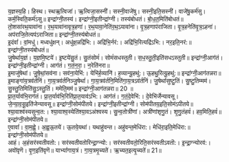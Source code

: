 

  
य॒ज्ञस्य॒हि। हिस्थ। स्थऋ॒त्विजा॑। ऋ॒त्विजा॒सस्नी॑। सस्नी॒वाजे॑षु। सस्नी॒इति॒सस्नी॑। वाजे॑षु॒कर्म॑सु। कर्म॒स्विति॒कर्म॑ऽसु॥ इन्द्रा॑ग्नी॒तस्य॑। इन्द्रा॑ग्नी॒इतीन्द्रा॑ग्नी। तस्य॑बोधतं। बो॒ध॒त॒मिति॑बोधतं॥  
तो॒शसा॑रथ॒यावा॑ना। र॒थ॒यावा॑नावृत्र॒हणा॑। र॒थ॒यावा॒नेति॑र॒थ॒ऽयावा॑ना। वृ॒त्र॒हणाप॑राजिता। वृ॒त्र॒हनेति॑वृ॒त्र॒ऽहना॑। अप॑राजि॒तेत्यप॑ऽराजिता॥ इन्द्रा॑ग्नी॒तस्य॑बोधतं॥  
इ॒दंवां॑। वां॒मधु॑। मध्वधु॑क्षन्। अधु॑क्ष॒न्नद्रि॑भि:। अद्रि॑भि॒र्नर॑:। अद्रि॑भि॒रित्यद्रि॑ऽभि:। नर॒इति॒नर॑:॥ इन्द्रा॑ग्नी॒तस्य॑बोधतं॥  
जु॒षेथां॑य॒ज्ञं। य॒ज्ञमि॒ष्टये॑। इ॒ष्टये॑सु॒तं। सु॒तंसोमं॑। सोमं॑सधस्तुती। स॒ध॒स्तु॒ती॒इति॑सधऽस्तुती॥ इन्द्रा॑ग्नी॒आग॑तं। इन्द्रा॑ग्नी॒इतीन्द्रा॑ग्नी। आग॑तं। ग॒तं॒न॒रा॒। न॒रेति॑नरा॥  
इ॒माजु॑षेथां। जु॒षे॒थां॒सव॑ना। सव॑ना॒येभि॑:। येभि॑र्ह॒व्यानि॑। ह॒व्यान्यू॒हथु॑:। ऊ॒हथु॒रित्यू॒हथु॑:॥ इन्द्रा॑ग्नी॒आग॑तन्नरा॥  
इ॒माङ्गा॑य॒त्रव॑र्तनिं। गा॒य॒त्रव॑र्तनिञ्जु॒षेथां॑। गा॒य॒त्रव॑र्तनि॒मिति॑गा॒य॒त्रऽव॑र्तनिं। जु॒षेथां॑सुष्टु॒तिं। सु॒ष्टु॒तिम्मम॑। सु॒स्तु॒तिमिति॑सु॒ऽस्तु॒तिं। ममेति॒मम॑॥ इन्द्रा॑ग्नी॒आग॑तन्नरा॥ 20 ॥  
प्रा॒त॒र्याव॑भि॒राग॑तं। प्रा॒त॒र्याव॑भि॒रिति॑प्रा॒त॒याव॑ऽभि:। आग॑तं। ग॒तं॒दे॒वेभि॑:। दे॒वेभि॑र्जेन्यावसू। जे॒न्या॒व॒सू॒इति॑जेन्यावसू॥ इन्द्रा॑ग्नी॒सोम॑पीतये। इन्द्रा॑ग्नी॒इतीन्द्रा॑ग्नी। सोम॑पीतय॒इति॒सोम॑ऽपीतये॥  
श्या॒वाश्व॑स्यसुन्व॒त:। श्या॒वाश्व॒स्येति॑श्या॒वऽअ॑श्वस्य। सु॒न्व॒तोत्री॑णां। अत्री॑णांशृणु॒तं। शृ॒णु॒तंहवं॑। हव॒मिति॒हवं॑॥ इन्द्रा॑ग्नी॒सोम॑पीतये॥  
ए॒वावां॑। वा॒म॒ह्वे॒। अ॒ह्व॒ऊ॒तये॑। ऊ॒तये॒यथा॑। यथाहु॑वन्त। अहु॑वन्त॒मेधि॑रा:। मेधि॑रा॒इति॒मेधि॑रा:॥ इन्द्रा॑ग्नी॒सोम॑पीतये॥  
आहं। अ॒हंसर॑स्वतीवतो:। सर॑स्वतीवतोरिन्द्रा॒ग्न्यो:। सर॑स्वतीवतो॒रिति॒सर॑स्वतीऽवतॊ:। इ॒न्द्रा॒ग्न्योरव॑:। अवो॑वृणॆ। वृ॒ण॒इति॑वृणॆ॥ याभ्यां॑गाय॒त्रं। गा॒य॒त्रमृ॒च्यते॑। ऋ॒च्यत॒इत्यृ॒च्यते॑॥ 21॥  
